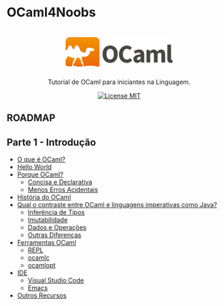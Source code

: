 # OCaml4Noobs

<h1 align="center">
  <img src="./images/colour-logo.png" alt="ocaml" width="240">
</h1>

<p align="center">Tutorial de OCaml para iniciantes na Linguagem.</p>

<p align="center">
  <a href="https://opensource.org/licenses/MIT">
    <img src="https://img.shields.io/badge/License-MIT-blue.svg" alt="License MIT">
  </a>
</p>

## ROADMAP

## Parte 1 - Introdução
- [O que é OCaml?](#)
- [Hello World](#)
- [Porque OCaml?](#)
	- [Concisa e Declarativa](#)
	- [Menos Erros Acidentais](#)
- [História do OCaml](#)
- [Qual o contraste entre OCaml e linguagens imperativas como Java?](#)
	- [Inferência de Tipos](#)
	- [Imutabilidade](#)
	- [Dados e Operações](#)
	- [Outras Diferenças](#)
- [Ferramentas OCaml](#)
	- [REPL](#)
    - [ocamlc](#)
    - [ocamlopt](#)
- [IDE](#)
    - [Visual Studio Code](#)
    - [Emacs](#) 
- [Outros Recursos](#)
